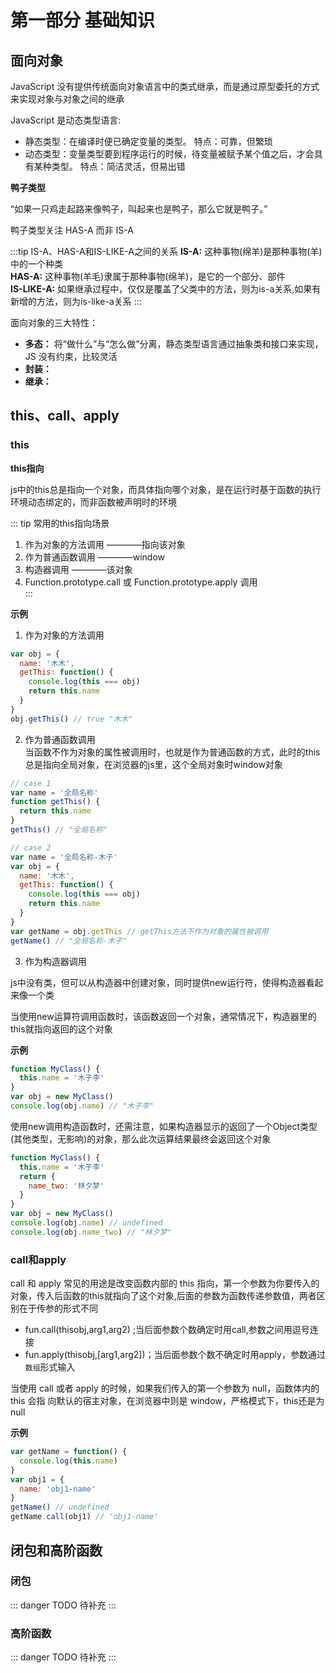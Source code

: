 # 第一部分 基础知识

## 面向对象

JavaScript 没有提供传统面向对象语言中的类式继承，而是通过原型委托的方式来实现对象与对象之间的继承

JavaScript 是动态类型语言:
  * 静态类型：在编译时便已确定变量的类型。 特点：可靠，但繁琐
  * 动态类型：变量类型要到程序运行的时候，待变量被赋予某个值之后，才会具有某种类型。 特点：简洁灵活，但易出错

**鸭子类型**

“如果一只鸡走起路来像鸭子，叫起来也是鸭子，那么它就是鸭子。” 

鸭子类型关注 HAS-A 而非 IS-A

:::tip IS-A、HAS-A和IS-LIKE-A之间的关系
  **IS-A:**  这种事物(绵羊)是那种事物(羊)中的一个种类  
  **HAS-A:**  这种事物(羊毛)隶属于那种事物(绵羊)，是它的一个部分、部件  
  **IS-LIKE-A:**  如果继承过程中，仅仅是覆盖了父类中的方法，则为is-a关系,如果有新增的方法，则为is-like-a关系
:::

面向对象的三大特性：
  * **多态：** 将“做什么”与“怎么做”分离，静态类型语言通过抽象类和接口来实现，JS 没有约束，比较灵活
  * **封装：** 
  * **继承：**

## this、call、apply

### this

**this指向**

js中的this总是指向一个对象，而具体指向哪个对象，是在运行时基于函数的执行环境动态绑定的，而非函数被声明时的环境

::: tip 常用的this指向场景
  1. 作为对象的方法调用 ————指向该对象  
  2. 作为普通函数调用 ————window  
  3. 构造器调用 ————该对象  
  4. Function.prototype.call 或 Function.prototype.apply 调用    
:::

**示例**  

1. 作为对象的方法调用
```js
var obj = {
  name: '木木',
  getThis: function() {
    console.log(this === obj)
    return this.name
  }
}
obj.getThis() // true "木木"
```
2. 作为普通函数调用  
当函数不作为对象的属性被调用时，也就是作为普通函数的方式，此时的this总是指向全局对象，在浏览器的js里，这个全局对象时window对象
```js
// case 1
var name = '全局名称'
function getThis() {
  return this.name
}
getThis() // "全局名称"

// case 2
var name = '全局名称-木子'
var obj = {
  name: '木木',
  getThis: function() {
    console.log(this === obj)
    return this.name
  }
}
var getName = obj.getThis // getThis方法不作为对象的属性被调用
getName() // "全局名称-木子"
```

3. 作为构造器调用

js中没有类，但可以从构造器中创建对象，同时提供new运行符，使得构造器看起来像一个类  

当使用new运算符调用函数时，该函数返回一个对象，通常情况下，构造器里的this就指向返回的这个对象

**示例**
```js
function MyClass() {
  this.name = '木子李'
}
var obj = new MyClass()
console.log(obj.name) // "木子李"
```
使用new调用构造函数时，还需注意，如果构造器显示的返回了一个Object类型(其他类型，无影响)的对象，那么此次运算结果最终会返回这个对象
```js
function MyClass() {
  this.name = '木子李'
  return {
    name_two: '林夕梦'
  }
}
var obj = new MyClass()
console.log(obj.name) // undefined
console.log(obj.name_two) // "林夕梦"
```

### call和apply

call 和 apply 常见的用途是改变函数内部的 this 指向，第一个参数为你要传入的对象，传入后函数的this就指向了这个对象,后面的参数为函数传递参数值，两者区别在于传参的形式不同

  * fun.call(thisobj,arg1,arg2) ;当后面参数个数确定时用call,参数之间用逗号连接
  * fun.apply(thisobj,[arg1,arg2])；当后面参数个数不确定时用apply，参数通过`数组`形式输入

当使用 call 或者 apply 的时候，如果我们传入的第一个参数为 null，函数体内的 this 会指 向默认的宿主对象，在浏览器中则是 window，严格模式下，this还是为null  

**示例**
```js
var getName = function() {
  console.log(this.name)
}
var obj1 = {
  name: 'obj1-name'
}
getName() // undefined
getName.call(obj1) // 'obj1-name'
```

## 闭包和高阶函数

### 闭包
::: danger TODO
待补充
:::

### 高阶函数
::: danger TODO
待补充
:::
